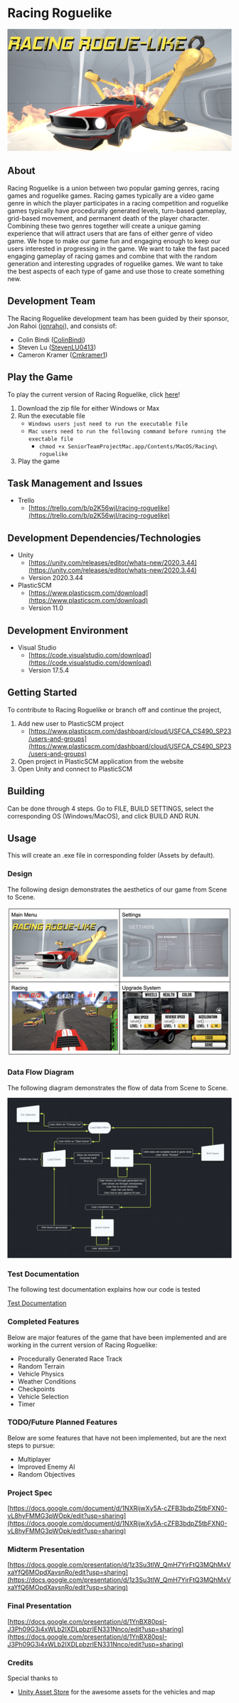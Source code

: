 # Racing Roguelike

![Racing Roguelike](https://github.com/rahoi/rogue_racer/blob/main/public/assets/MainMenu.png)

## About
Racing Roguelike is a union between two popular gaming genres, racing games and roguelike games. Racing games typically are a video game genre in which the player participates in a racing competition and roguelike games typically have procedurally generated levels, turn-based gameplay, grid-based movement, and permanent death of the player character. Combining these two genres together will create a unique gaming experience that will attract users that are fans of either genre of video game. We hope to make our game fun and engaging enough to keep our users interested in progressing in the game. We want to take the fast paced engaging gameplay of racing games and combine that with the random generation and interesting upgrades of roguelike games. We want to take the best aspects of each type of game and use those to create something new.

## Development Team
The Racing Roguelike development team has been guided by their sponsor, Jon Rahoi ([jonrahoi](https://github.com/jonrahoi)), and consists of:

- Colin Bindi ([ColinBindi](https://github.com/ColinBindi))
- Steven Lu ([StevenLU0413](https://github.com/StevenLU0413))
- Cameron Kramer ([Cmkramer1](https://github.com/Cmkramer1))

## Play the Game

To play the current version of Racing Roguelike, click [here](https://drive.google.com/drive/folders/1elPPeuwQ7TYmea-vtw8ple85nB8jkaCK?usp=sharing)!

1. Download the zip file for either Windows or Max
2. Run the executable file
    - `Windows users just need to run the executable file`
    - `Mac users need to run the following command before running the exectable file`
        - `chmod +x SeniorTeamProjectMac.app/Contents/MacOS/Racing\ roguelike`
3. Play the game

## Task Management and Issues
- Trello
    - [https://trello.com/b/p2K56wjI/racing-roguelike](https://trello.com/b/p2K56wjI/racing-roguelike)

## Development Dependencies/Technologies
- Unity
    - [https://unity.com/releases/editor/whats-new/2020.3.44](https://unity.com/releases/editor/whats-new/2020.3.44)
    - Version 2020.3.44
- PlasticSCM
    - [https://www.plasticscm.com/download](https://www.plasticscm.com/download)
    - Version 11.0

## Development Environment
- Visual Studio
    - [https://code.visualstudio.com/download](https://code.visualstudio.com/download)
    - Version 17.5.4

## Getting Started
To contribute to Racing Roguelike or branch off and continue the project,

1. Add new user to PlasticSCM project
    - [https://www.plasticscm.com/dashboard/cloud/USFCA_CS490_SP23/users-and-groups](https://www.plasticscm.com/dashboard/cloud/USFCA_CS490_SP23/users-and-groups)
2. Open project in PlasticSCM application from the website
3. Open Unity and connect to PlasticSCM

## Building
Can be done through 4 steps. Go to FILE, BUILD SETTINGS, select the corresponding OS (Windows/MacOS), and click BUILD AND RUN.

## Usage
This will create an .exe file in corresponding folder (Assets by default).

### Design
The following design demonstrates the aesthetics of our game from Scene to Scene.

![Design](https://github.com/rahoi/rogue_racer/blob/main/public/assets/Design.png)

### Data Flow Diagram
The following diagram demonstrates the flow of data from Scene to Scene.

![Scene Diagram](https://github.com/rahoi/rogue_racer/blob/main/public/assets/DataFlow.png)

### Test Documentation
The following test documentation explains how our code is tested

[Test Documentation](https://docs.google.com/document/d/1etIqaaAcKjNOm8D7NVJk7PTZm3ewYiJLcNySeKN1SgM/edit?usp=sharing)

### Completed Features
Below are major features of the game that have been implemented and are working in the current version of Racing Roguelike:

- Procedurally Generated Race Track
- Random Terrain
- Vehicle Physics
- Weather Conditions
- Checkpoints
- Vehicle Selection
- Timer

### TODO/Future Planned Features
Below are some features that have not been implemented, but are the next steps to pursue:

- Multiplayer
- Improved Enemy AI
- Random Objectives

### Project Spec
[https://docs.google.com/document/d/1NXRijwXy5A-cZFB3bdpZ5tbFXN0-vL8hyFMMG3pWOpk/edit?usp=sharing](https://docs.google.com/document/d/1NXRijwXy5A-cZFB3bdpZ5tbFXN0-vL8hyFMMG3pWOpk/edit?usp=sharing)

### Midterm Presentation
[https://docs.google.com/presentation/d/1z3Su3tlW_QmH7YirFtQ3MQhMxVxaYfQ6MOpdXavsnRo/edit?usp=sharing](https://docs.google.com/presentation/d/1z3Su3tlW_QmH7YirFtQ3MQhMxVxaYfQ6MOpdXavsnRo/edit?usp=sharing)

### Final Presentation
[https://docs.google.com/presentation/d/1YnBX80psI-J3Ph09G3i4xWLb2IXDLpbzrlEN331Nnco/edit?usp=sharing](https://docs.google.com/presentation/d/1YnBX80psI-J3Ph09G3i4xWLb2IXDLpbzrlEN331Nnco/edit?usp=sharing)

### Credits
Special thanks to

- [Unity Asset Store](https://assetstore.unity.com/) for the awesome assets for the vehicles and map
